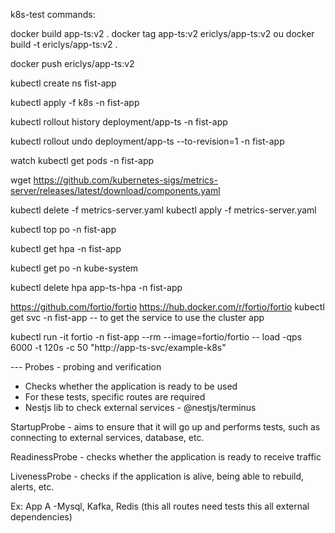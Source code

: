 k8s-test commands:

<!-- build project --------------------------->
docker build app-ts:v2 .
docker tag app-ts:v2 ericlys/app-ts:v2 
ou
docker build -t ericlys/app-ts:v2 .

docker push ericlys/app-ts:v2
<!-- ------------------------------------- -->

<!-- namespace k8s-->
kubectl create ns fist-app

<!-- aplicar configuracao no namespace -->
kubectl apply -f k8s -n fist-app

<!---------- comando emergencial (imperativo) -recomendado fazer tbm no deployment.yaml(declarativo)------------>
<!-- para acompanhar as revisoes -->
kubectl rollout history deployment/app-ts -n fist-app

<!-- para retornar para uma revisao(versao) especifica que já foi aplicada em algum momento/ --to-revision=1 é opcional-->
kubectl rollout undo deployment/app-ts --to-revision=1 -n fist-app
<!-- ------------------------------------------------ -->

watch kubectl get pods -n fist-app

<!-- ---configurando hpa para que funcione em ambiente local para que funcione o certificado-->
<!-- --kubelet-insecure-tls -->
<!-- https://github.com/kubernetes-sigs/metrics-server -->
wget https://github.com/kubernetes-sigs/metrics-server/releases/latest/download/components.yaml
<!-- renomeamos o components para metrics-server e add o kubelet insecure tls em spec no deploy do arquivo -->
kubectl delete -f metrics-server.yaml
kubectl apply -f metrics-server.yaml

<!-- verificar o cpu e a memoria dos pods -->
kubectl top po -n fist-app
<!-- ------------------------------------------------------------------------------------------ -->
<!-- comando para verificar configuracao de hpa ou outros arquivos -->
kubectl get hpa -n fist-app
<!--  -->

kubectl get po -n kube-system

<!-- remover configuracao hpa -->
kubectl delete hpa app-ts-hpa -n fist-app
<!--  -->

<!-- --- stress test -->
https://github.com/fortio/fortio
https://hub.docker.com/r/fortio/fortio
kubectl get svc -n fist-app  -- to get the service to use the cluster app
<!-- executa um teste de carga temporário com o Fortio diretamente no seu cluster Kubernetes, gerando tráfego HTTP para o seu serviço app-ts-svc. -->
kubectl run -it fortio -n fist-app --rm --image=fortio/fortio -- load -qps 6000 -t 120s -c 50 "http://app-ts-svc/example-k8s"
<!-- 
  Cria um pod fortio temporário no namespace fist-app.
  Envia 6000 requisições por segundo por 2 minutos com até 50 conexões simultâneas.
  Para o endpoint: http://app-ts-svc/example-k8s.
  Após o teste, o pod se remove automaticamente (--rm).
 -->


--- Probes - probing and verification 
- Checks whether the application is ready to be used
- For these tests, specific routes are required
- Nestjs lib to check external services - @nestjs/terminus

StartupProbe - 
aims to ensure that it will go up and performs tests, such as connecting to external services, database, etc.

ReadinessProbe - 
checks whether the application is ready to receive traffic

LivenessProbe -
checks if the application is alive, being able to rebuild, alerts, etc.

Ex: App A -Mysql, Kafka, Redis (this all routes need tests this all external dependencies)